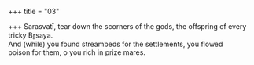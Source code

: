 +++
title = "03"

+++
Sarasvatī, tear down the scorners of the gods, the offspring of every  tricky Br̥saya.  
And (while) you found streambeds for the settlements, you flowed  
poison for them, o you rich in prize mares.  